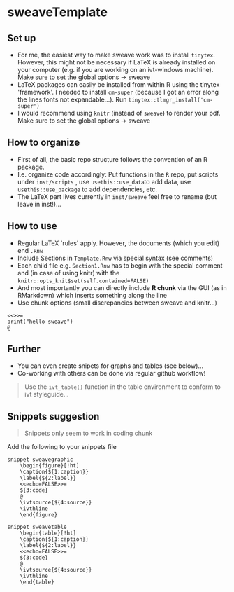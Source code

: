 # sweaveTemplate


## Set up

- For me, the easiest way to make sweave work was to install `tinytex`. However, this might not be necessary if LaTeX is already installed on your computer (e.g. if you are working on an ivt-windows machine). Make sure to set the global options -> sweave
- LaTeX packages can easily be installed from within R using the tinytex 'framework'. I needed to install `cm-super` (because I got an error along the lines fonts not expandable...). Run `tinytex::tlmgr_install('cm-super')`
- I would recommend using `knitr` (instead of `sweave`) to render your pdf. Make sure to set the global options -> sweave



## How to organize

- First of all, the basic repo structure follows the convention of an R package.
- I.e. organize code accordingly: Put functions in the `R` repo, put scripts under `inst/scripts` , use `usethis::use_data`to add data, use `usethis::use_package` to add dependencies, etc.
- The LaTeX part lives currently in `inst/sweave` feel free to rename (but leave in inst!)...



## How to use

- Regular LaTeX 'rules' apply. However, the documents (which you edit) end `.Rnw`
- Include Sections in `Template.Rnw` via special syntax (see comments)
- Each child file e.g. `Section1.Rnw` has to begin with the special comment and (in case of using knitr) with the `knitr::opts_knit$set(self.contained=FALSE)`
- And most importantly you can directly include **R chunk** via the GUI (as in RMarkdown) which inserts something along the line
- Use chunk options (small discrepancies between sweave and knitr...)

```
<<>>=
print("hello sweave")
@
```


## Further

- You can even create snipets for graphs and tables (see below)...
- Co-working with others can be done via regular github workflow!


>Use the `ivt_table()` function in the table environment to conform to ivt styleguide...


## Snippets suggestion

>Snippets only seem to work in coding chunk

Add the following to your snippets file

```
snippet sweavegraphic
	\begin{figure}[!ht]
	\caption{${1:caption}}
	\label{${2:label}}
	<<echo=FALSE>>=
	${3:code}
	@
	\ivtsource{${4:source}}
	\ivthline
	\end{figure}
	
snippet sweavetable
	\begin{table}[!ht]
	\caption{${1:caption}}
	\label{${2:label}}
	<<echo=FALSE>>=
	${3:code}
	@
	\ivtsource{${4:source}}
	\ivthline
	\end{table}
```
